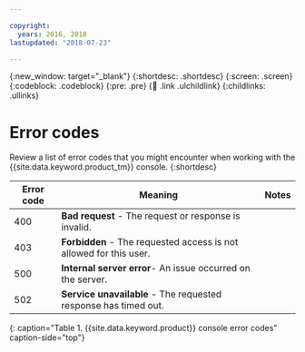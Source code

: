 ```yaml
---

copyright:
  years: 2016, 2018
lastupdated: "2018-07-23"

---
```


{:new_window: target="_blank"}
{:shortdesc: .shortdesc}
{:screen: .screen}
{:codeblock: .codeblock}
{:pre: .pre}
{:child: .link .ulchildlink}
{:childlinks: .ullinks}

# Error codes

Review a list of error codes that you might encounter when working with the {{site.data.keyword.product_tm}} console.
{:shortdesc}


|Error code|Meaning|Notes|
|---------|-----------|-------------|
|400|**Bad request** - The request or response is invalid.||
|403|**Forbidden** - The requested access is not allowed for this user.||
|500|**Internal server error**- An issue occurred on the server.||
|502|**Service unavailable** -  The requested response has timed out.||
{: caption="Table 1. {{site.data.keyword.product}} console error codes" caption-side="top"}
